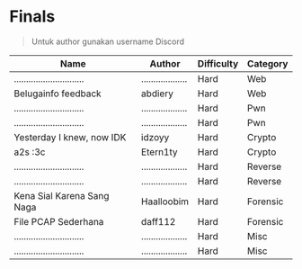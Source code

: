 # Finals

> Untuk author gunakan username Discord

| Name                          | Author              | Difficulty | Category |
| ----------------------------- | ------------------- | ---------- | -------- |
| ............................. | ................... | Hard       | Web      |
| Belugainfo feedback           | abdiery             | Hard       | Web      |
| ............................. | ................... | Hard       | Pwn      |
| ............................. | ................... | Hard       | Pwn      |
| Yesterday I knew, now IDK     | idzoyy              | Hard       | Crypto   |
| a2s :3c                       | Etern1ty            | Hard       | Crypto   |
| ............................. | ................... | Hard       | Reverse  |
| ............................. | ................... | Hard       | Reverse  |
| Kena Sial Karena Sang Naga    | Haalloobim          | Hard       | Forensic |
| File PCAP Sederhana           | daff112             | Hard       | Forensic |
| ............................. | ................... | Hard       | Misc     |
| ............................. | ................... | Hard       | Misc     |
